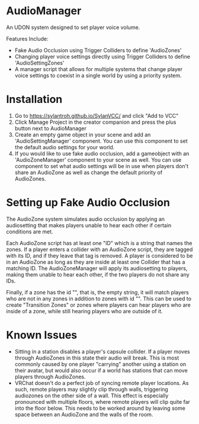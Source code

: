 # AudioManager
An UDON system designed to set player voice volume. 

Features Include:
- Fake Audio Occlusion using Trigger Colliders to define 'AudioZones'
- Changing player voice settings directly using Trigger Colliders to define 'AudioSettingZones'
- A manager script that allows for multiple systems that change player voice settings to coexist in a single world by using a priority system.

# Installation
1. Go to https://sylantroh.github.io/SylanVCC/ and click "Add to VCC"
2. Click Manage Project in the creator companion and press the plus button next to AudioManager
3. Create an empty game object in your scene and add an 'AudioSettingManager' component. You can use this component to set the default audio settings for your world.
4. If you would like to use fake audio occlusion, add a gameobject with an 'AudioZoneManager' component to your scene as well. You can use component to set what audio settings will be in use when players don't share an AudioZone as well as change the default priority of AudioZones.

# Setting up Fake Audio Occlusion
The AudioZone system simulates audio occlusion by applying an audiosetting that makes players unable to hear each other if certain conditions are met. 

Each AudioZone script has at least one "ID" which is a string that names the zones. If a player enters a collider with an AudioZone script, they are tagged with its ID, and if they leave that tag is removed. A player is considered to be in an AudioZone as long as they are inside at least one Collider that has a matching ID. The AudioZoneManager will apply its audiosetting to players, making them unable to hear each other, if the two players do not share any IDs. 

Finally, if a zone has the id "", that is, the empty string, it will match players who are not in any zones in addition to zones with id "". This can be used to create "Transition Zones" or zones where players can hear players who are inside of a zone, while still hearing players who are outside of it.

# Known Issues
- Sitting in a station disables a player's capsule collider. If a player moves through AudioZones in this state their audio will break. This is most commonly caused by one player "carrying" another using a station on their avatar, but would also occur if a world has stations that can move players through AudioZones.
- VRChat doesn't do a perfect job of syncing remote player locations. As such, remote players may slightly clip through walls, triggering audiozones on the other side of a wall. This effect is especially pronounced with multiple floors, where remote players will clip quite far into the floor below. This needs to be worked around by leaving some space between an AudioZone and the walls of the room.
